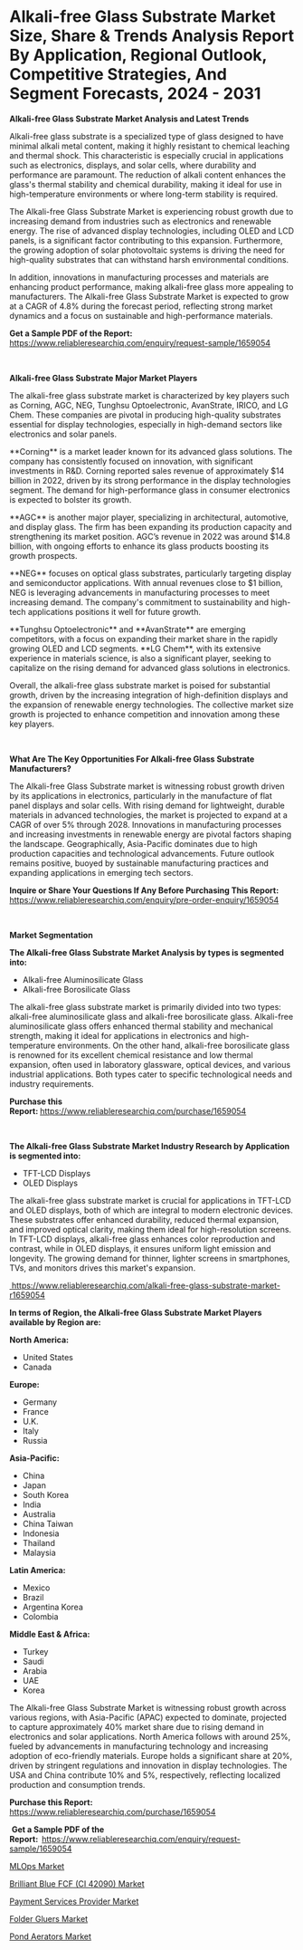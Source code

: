 <p><h1>Alkali-free Glass Substrate Market Size, Share & Trends Analysis Report By Application, Regional Outlook, Competitive Strategies, And Segment Forecasts, 2024 - 2031</h1></p><p><strong>Alkali-free Glass Substrate Market Analysis and Latest Trends</strong></p>
<p><p>Alkali-free glass substrate is a specialized type of glass designed to have minimal alkali metal content, making it highly resistant to chemical leaching and thermal shock. This characteristic is especially crucial in applications such as electronics, displays, and solar cells, where durability and performance are paramount. The reduction of alkali content enhances the glass's thermal stability and chemical durability, making it ideal for use in high-temperature environments or where long-term stability is required.</p><p>The Alkali-free Glass Substrate Market is experiencing robust growth due to increasing demand from industries such as electronics and renewable energy. The rise of advanced display technologies, including OLED and LCD panels, is a significant factor contributing to this expansion. Furthermore, the growing adoption of solar photovoltaic systems is driving the need for high-quality substrates that can withstand harsh environmental conditions. </p><p>In addition, innovations in manufacturing processes and materials are enhancing product performance, making alkali-free glass more appealing to manufacturers. The Alkali-free Glass Substrate Market is expected to grow at a CAGR of 4.8% during the forecast period, reflecting strong market dynamics and a focus on sustainable and high-performance materials.</p></p>
<p><strong>Get a Sample PDF of the Report:&nbsp;</strong> <a href="https://www.reliableresearchiq.com/enquiry/request-sample/1659054?utm_campaign=1136&utm_medium=2&utm_source=Github&utm_content=ia&utm_term=28092024&utm_id=alkali-free-glass-substrate">https://www.reliableresearchiq.com/enquiry/request-sample/1659054</a></p>
<p>&nbsp;</p>
<p><strong>Alkali-free Glass Substrate Major Market Players</strong></p>
<p><p>The alkali-free glass substrate market is characterized by key players such as Corning, AGC, NEG, Tunghsu Optoelectronic, AvanStrate, IRICO, and LG Chem. These companies are pivotal in producing high-quality substrates essential for display technologies, especially in high-demand sectors like electronics and solar panels.</p><p>**Corning** is a market leader known for its advanced glass solutions. The company has consistently focused on innovation, with significant investments in R&D. Corning reported sales revenue of approximately $14 billion in 2022, driven by its strong performance in the display technologies segment. The demand for high-performance glass in consumer electronics is expected to bolster its growth.</p><p>**AGC** is another major player, specializing in architectural, automotive, and display glass. The firm has been expanding its production capacity and strengthening its market position. AGC’s revenue in 2022 was around $14.8 billion, with ongoing efforts to enhance its glass products boosting its growth prospects.</p><p>**NEG** focuses on optical glass substrates, particularly targeting display and semiconductor applications. With annual revenues close to $1 billion, NEG is leveraging advancements in manufacturing processes to meet increasing demand. The company's commitment to sustainability and high-tech applications positions it well for future growth.</p><p>**Tunghsu Optoelectronic** and **AvanStrate** are emerging competitors, with a focus on expanding their market share in the rapidly growing OLED and LCD segments. **LG Chem**, with its extensive experience in materials science, is also a significant player, seeking to capitalize on the rising demand for advanced glass solutions in electronics.</p><p>Overall, the alkali-free glass substrate market is poised for substantial growth, driven by the increasing integration of high-definition displays and the expansion of renewable energy technologies. The collective market size growth is projected to enhance competition and innovation among these key players.</p></p>
<p>&nbsp;</p>
<p><strong>What Are The Key Opportunities For Alkali-free Glass Substrate Manufacturers?</strong></p>
<p><p>The Alkali-free Glass Substrate market is witnessing robust growth driven by its applications in electronics, particularly in the manufacture of flat panel displays and solar cells. With rising demand for lightweight, durable materials in advanced technologies, the market is projected to expand at a CAGR of over 5% through 2028. Innovations in manufacturing processes and increasing investments in renewable energy are pivotal factors shaping the landscape. Geographically, Asia-Pacific dominates due to high production capacities and technological advancements. Future outlook remains positive, buoyed by sustainable manufacturing practices and expanding applications in emerging tech sectors.</p></p>
<p><strong>Inquire or Share Your Questions If Any Before Purchasing This Report:</strong> <a href="https://www.reliableresearchiq.com/enquiry/pre-order-enquiry/1659054?utm_campaign=1136&utm_medium=2&utm_source=Github&utm_content=ia&utm_term=28092024&utm_id=alkali-free-glass-substrate">https://www.reliableresearchiq.com/enquiry/pre-order-enquiry/1659054</a></p>
<p>&nbsp;</p>
<p><strong>Market Segmentation</strong></p>
<p><strong>The Alkali-free Glass Substrate Market Analysis by types is segmented into:</strong></p>
<p><ul><li>Alkali-free Aluminosilicate Glass</li><li>Alkali-free Borosilicate Glass</li></ul></p>
<p><p>The alkali-free glass substrate market is primarily divided into two types: alkali-free aluminosilicate glass and alkali-free borosilicate glass. Alkali-free aluminosilicate glass offers enhanced thermal stability and mechanical strength, making it ideal for applications in electronics and high-temperature environments. On the other hand, alkali-free borosilicate glass is renowned for its excellent chemical resistance and low thermal expansion, often used in laboratory glassware, optical devices, and various industrial applications. Both types cater to specific technological needs and industry requirements.</p></p>
<p><strong>Purchase this Report:&nbsp;</strong><a href="https://www.reliableresearchiq.com/purchase/1659054?utm_campaign=1136&utm_medium=2&utm_source=Github&utm_content=ia&utm_term=28092024&utm_id=alkali-free-glass-substrate">https://www.reliableresearchiq.com/purchase/1659054</a></p>
<p>&nbsp;</p>
<p><strong>The Alkali-free Glass Substrate Market Industry Research by Application is segmented into:</strong></p>
<p><ul><li>TFT-LCD Displays</li><li>OLED Displays</li></ul></p>
<p><p>The alkali-free glass substrate market is crucial for applications in TFT-LCD and OLED displays, both of which are integral to modern electronic devices. These substrates offer enhanced durability, reduced thermal expansion, and improved optical clarity, making them ideal for high-resolution screens. In TFT-LCD displays, alkali-free glass enhances color reproduction and contrast, while in OLED displays, it ensures uniform light emission and longevity. The growing demand for thinner, lighter screens in smartphones, TVs, and monitors drives this market's expansion.</p></p>
<p><a href="https://www.reliableresearchiq.com/alkali-free-glass-substrate-market-r1659054?utm_campaign=1136&utm_medium=2&utm_source=Github&utm_content=ia&utm_term=28092024&utm_id=alkali-free-glass-substrate">&nbsp;https://www.reliableresearchiq.com/alkali-free-glass-substrate-market-r1659054</a></p>
<p><strong>In terms of Region, the Alkali-free Glass Substrate Market Players available by Region are:</strong></p>
<p>
    <p> <strong> North America: </strong>
        <ul>
            <li>United States</li>
            <li>Canada</li>
        </ul>
        </p> 
    <p> <strong> Europe: </strong>
        <ul>
            <li>Germany</li>
            <li>France</li>
            <li>U.K.</li>
            <li>Italy</li>
            <li>Russia</li>
        </ul>
        </p> 
    <p> <strong> Asia-Pacific: </strong>
        <ul>
            <li>China</li>
            <li>Japan</li>
            <li>South Korea</li>
            <li>India</li>
            <li>Australia</li>
            <li>China Taiwan</li>
            <li>Indonesia</li>
            <li>Thailand</li>
            <li>Malaysia</li>
        </ul>
        </p> 
    <p> <strong> Latin America: </strong>
        <ul>
            <li>Mexico</li>
            <li>Brazil</li>
            <li>Argentina Korea</li>
            <li>Colombia</li>
        </ul>
        </p> 
    <p> <strong> Middle East & Africa: </strong>
        <ul>
            <li>Turkey</li>
            <li>Saudi</li>
            <li>Arabia</li>
            <li>UAE</li>
            <li>Korea</li>
        </ul>
    </p>
    </p>
<p><p>The Alkali-free Glass Substrate Market is witnessing robust growth across various regions, with Asia-Pacific (APAC) expected to dominate, projected to capture approximately 40% market share due to rising demand in electronics and solar applications. North America follows with around 25%, fueled by advancements in manufacturing technology and increasing adoption of eco-friendly materials. Europe holds a significant share at 20%, driven by stringent regulations and innovation in display technologies. The USA and China contribute 10% and 5%, respectively, reflecting localized production and consumption trends.</p></p>
<p><strong>Purchase this Report: </strong><a href="https://www.reliableresearchiq.com/purchase/1659054?utm_campaign=1136&utm_medium=2&utm_source=Github&utm_content=ia&utm_term=28092024&utm_id=alkali-free-glass-substrate">https://www.reliableresearchiq.com/purchase/1659054</a></p>
<p>&nbsp;<strong>Get a Sample PDF of the Report:&nbsp;&nbsp;</strong><a href="https://www.reliableresearchiq.com/enquiry/request-sample/1659054?utm_campaign=1136&utm_medium=2&utm_source=Github&utm_content=ia&utm_term=28092024&utm_id=alkali-free-glass-substrate">https://www.reliableresearchiq.com/enquiry/request-sample/1659054</a></p>
<p><strong></strong></p>
<p><p><a href="https://www.linkedin.com/pulse/mlops-market-size-share-trends-analysis-report-end-use-bfsihealthcareretailmanufacturingpublic-fva8f?trackingId=D1sHq3d4RJOEE8s2Tln%2BbA%3D%3D&utm_campaign=1136&utm_medium=2&utm_source=Github&utm_content=ia&utm_term=28092024&utm_id=alkali-free-glass-substrate">MLOps Market</a></p><p><a href="https://issuu.com/reportprime-2/docs/brilliant-blue-fcf-ci-42090-market-_f3a0ee14f4db92?utm_campaign=1136&utm_medium=2&utm_source=Github&utm_content=ia&utm_term=28092024&utm_id=alkali-free-glass-substrate">Brilliant Blue FCF (CI 42090) Market</a></p><p><a href="https://www.linkedin.com/pulse/insights-payment-services-provider-industry-market-financial-e4x4f?utm_campaign=1136&utm_medium=2&utm_source=Github&utm_content=ia&utm_term=28092024&utm_id=alkali-free-glass-substrate">Payment Services Provider Market</a></p><p><a href="https://www.linkedin.com/pulse/folder-gluers-market-revolution-2024-2031-trends-shaping-fbzmf?trackingId=izSYx4iBRb2toZwX5%2BXv9Q%3D%3D&utm_campaign=1136&utm_medium=2&utm_source=Github&utm_content=ia&utm_term=28092024&utm_id=alkali-free-glass-substrate">Folder Gluers Market</a></p><p><a href="https://issuu.com/reportprime-2/docs/pond-aerators-market-size-2030.pptx_e69da84f3593ed?utm_campaign=1136&utm_medium=2&utm_source=Github&utm_content=ia&utm_term=28092024&utm_id=alkali-free-glass-substrate">Pond Aerators Market</a></p></p>